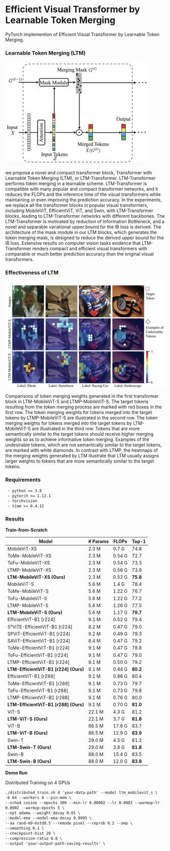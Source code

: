 # Efficient Visual Transformer by Learnable Token Merging
PyTorch implemention of Efficient Visual Transformer by Learnable Token Merging. 


### Learnable Token Merging (LTM)

<img src="./figures/LTM.png" alt="LTM" width="450"/>



we propose a novel and compact transformer block, Transformer with Learnable Token Merging (LTM), or LTM-Transformer. LTM-Transformer performs token merging in a learnable scheme. LTM-Transformer is compatible with many popular and compact transformer networks, and it reduces the FLOPs and the inference time of the visual transformers while maintaining or even improving the prediction accuracy. In the experiments, we replace all the transformer blocks in popular visual transformers, including MobileViT, EfficientViT, ViT, and Swin, with LTM-Transformer blocks, leading to LTM-Transformer networks with different backbones. The LTM-Transformer is motivated by reduction of Information Bottleneck, and a novel and separable variational upper bound for the IB loss is derived. The architecture of the mask module in our LTM blocks, which generates the token merging mask, is designed to reduce the derived upper bound for the IB loss. Extensive results on computer vision tasks evidence that LTM-Transformer renders compact and efficient visual transformers with comparable or much better prediction accuracy than the original visual transformers. 

### Effectiveness of LTM

![Effectiveness of LTM](./figures/tokens.png)

Comparisons of token merging weights generated in the first transformer block in LTM-MobileViT-S and LTMP-MobileViT-S. The target tokens resulting from the token merging process are marked with red boxes in the first row. The token merging weights for tokens merged into the target tokens by LTMP-MobileViT-S are illustrated in the second row.
The token merging weights for tokens merged into the target tokens by LTM-MobileViT-S are illustrated in the third row. Tokens that are more semantically similar to the target tokens should receive higher merging weights so as to achieve informative token merging. Examples of the undesirable tokens, which are not semantically similar to the target tokens, are marked with white diamonds. In contrast with LTMP, the heatmaps of the merging weights generated by LTM illustrate that LTM usually assigns larger weights to tokens that are more semantically similar to the target tokens.

### Requirements

``````
 - python >= 3.8
 - pytorch >= 1.12.1  
 - torchvision       
 - timm >= 0.4.12                
``````

### Results

**Train-from-Scratch**

| Model                              | # Params | FLOPs | Top-1 |
|-----------------------------------|----------|--------|--------|
| MobileViT-XS                      | 2.3 M    | 0.7 G  | 74.8   |
| ToMe-MobileViT-XS                | 2.3 M    | 0.54 G | 72.7   |
| ToFu-MobileViT-XS                | 2.3 M    | 0.54 G | 73.3   |
| LTMP-MobileViT-XS                | 2.3 M    | 0.56 G | 73.9   |
| **LTM-MobileViT-XS (Ours)**       | 2.3 M    | 0.52 G | **75.8** |
| MobileViT-S                       | 5.6 M    | 1.4 G  | 78.4   |
| ToMe-MobileViT-S                 | 5.6 M    | 1.22 G | 76.7   |
| ToFu-MobileViT-S                 | 5.6 M    | 1.22 G | 77.2   |
| LTMP-MobileViT-S                 | 5.6 M    | 1.26 G | 77.5   |
| **LTM-MobileViT-S (Ours)**        | 5.6 M    | 1.17 G | **79.7** |
| EfficientViT-B1 [r224]           | 9.1 M    | 0.52 G | 79.4   |
| S²ViTE-EfficientViT-B1 [r224]     | 8.2 M    | 0.47 G | 79.0   |
| SPViT-EfficientViT-B1 [r224]      | 9.2 M    | 0.49 G | 79.3   |
| SAViT-EfficientViT-B1 [r224]      | 8.4 M    | 0.47 G | 79.2   |
| ToMe-EfficientViT-B1 [r224]      | 9.1 M    | 0.47 G | 78.8   |
| ToFu-EfficientViT-B1 [r224]      | 9.1 M    | 0.47 G | 79.0   |
| LTMP-EfficientViT-B1 [r224]      | 9.1 M    | 0.50 G | 79.2   |
| **LTM-EfficientViT-B1 [r224] (Ours)** | 9.1 M | 0.44 G | **80.2** |
| EfficientViT-B1 [r288]           | 9.1 M    | 0.86 G | 80.4   |
| ToMe-EfficientViT-B1 [r288]      | 9.1 M    | 0.73 G | 79.7   |
| ToFu-EfficientViT-B1 [r288]      | 9.1 M    | 0.73 G | 79.8   |
| LTMP-EfficientViT-B1 [r288]      | 9.1 M    | 0.76 G | 80.0   |
| **LTM-EfficientViT-B1 [r288] (Ours)** | 9.1 M | 0.70 G | **81.0** |
| ViT-S                             | 22.1 M   | 4.3 G  | 81.2   |
| **LTM-ViT-S (Ours)**              | 22.1 M   | 3.7 G  | **81.8** |
| ViT-B                             | 86.5 M   | 17.6 G | 83.7   |
| **LTM-ViT-B (Ours)**              | 86.5 M   | 12.9 G | **83.9** |
| Swin-T                            | 29.0 M   | 4.5 G  | 81.3   |
| **LTM-Swin-T (Ours)**             | 29.0 M   | 3.8 G  | **81.8** |
| Swin-B                            | 88.0 M   | 15.4 G | 83.5   |
| **LTM-Swin-B (Ours)**             | 88.0 M   | 12.0 G | **83.8** |

**Demo Run**

Distributed Training on 4 GPUs

``````
./distributed_train.sh 4 'your-data-path' --model ltm_mobilevit_s \
-b 64 --workers 8 --pin-mem \
--sched cosine --epochs 300 --min-lr 0.00002 --lr 0.0002 --warmup-lr 0.0002 --warmup-epochs 5 \
--opt adamw --weight-decay 0.01 \
--model-ema --model-ema-decay 0.9995 \
--aa rand-m9-mstd0.5 --remode pixel --reprob 0.2 --amp \
--smoothing 0.1 \
--checkpoint-hist 20 \
--compression-ratio 0.8 \
--output 'your-output-path-saving-results' \
``````





